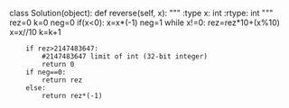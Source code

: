 class Solution(object):
    def reverse(self, x):
        """
        :type x: int
        :rtype: int
        """
        rez=0
        k=0
        neg=0
        if(x<0):
            x=x*(-1)
            neg=1
        while x!=0:
            rez=rez*10+(x%10)
            x=x//10
            k=k+1
            
        if rez>2147483647:      
            #2147483647 limit of int (32-bit integer)
            return 0
        if neg==0:
            return rez
        else: 
            return rez*(-1)
    

        
